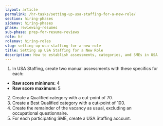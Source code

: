 ```yaml
---
layout: article
permalink: /hr-tasks/setting-up-usa-staffing-for-a-new-role/
section: hiring-phases
sidenav: hiring-phases
phase: reviewing-resumes
sub-phase: prep-for-resume-reviews
role: hr
rolenav: hiring-roles
slug: setting-up-usa-staffing-for-a-new-role
title: Setting up USA Staffing for a New Role
description: How to establish assessments, categories, and SMEs in USA Staffing.
---
```


1.  In USA Staffing, create two manual assessments with these specifics for each:
  -   **Raw score minimum:** 4
  -   **Raw score maximum:** 5
2.  Create a Qualified category with a cut-point of 70.
3.  Create a Best Qualified category with a cut-point of 100.
4.  Create the remainder of the vacancy as usual, excluding an occupational questionnaire.
5.  For each participating SME, create a USA Staffing account.
